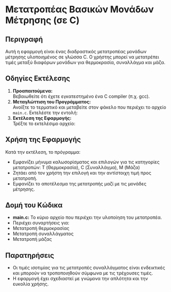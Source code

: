 # Μετατροπέας Βασικών Μονάδων Μέτρησης (σε C)

## Περιγραφή
Αυτή η εφαρμογή είναι ένας διαδραστικός μετατροπέας μονάδων μέτρησης υλοποιημένος σε γλώσσα C. Ο χρήστης μπορεί να μετατρέπει τιμές μεταξύ διαφόρων μονάδων για θερμοκρασία, συναλλάγμα και μάζα.

## Οδηγίες Εκτέλεσης
1. **Προαπαιτούμενα:**  
   Βεβαιωθείτε ότι έχετε εγκατεστημένο ένα C compiler (π.χ. gcc).
2. **Μεταγλώττιση του Προγράμματος:**  
   Ανοίξτε το τερματικό και μεταβείτε στον φάκελο που περιέχει το αρχείο `main.c`. Εκτελέστε την εντολή:
3. **Εκτέλεση της Εφαρμογής:**  
Τρέξτε το εκτελέσιμο αρχείο:

## Χρήση της Εφαρμογής
Κατά την εκτέλεση, το πρόγραμμα:
- Εμφανίζει μήνυμα καλωσορίσματος και επιλογών για τις κατηγορίες μετατροπών: T (Θερμοκρασία), C (Συναλλάγμα), M (Μάζα)
- Ζητάει από τον χρήστη την επιλογή και την αντίστοιχη τιμή προς μετατροπή.
- Εμφανίζει το αποτέλεσμα της μετατροπής μαζί με τις μονάδες μέτρησης.

## Δομή του Κώδικα
- **main.c:** Το κύριο αρχείο που περιέχει την υλοποίηση του μετατροπέα.  
- Περιέχει συναρτήσεις για:
- Μετατροπή θερμοκρασίας
- Μετατροπή συναλλάγματος
- Μετατροπή μάζας

## Παρατηρήσεις
- Οι τιμές ισοτιμίας για τις μετατροπές συναλλάγματος είναι ενδεικτικές και μπορούν να τροποποιηθούν σύμφωνα με τις τρέχουσες τιμές.
- Η εφαρμογή έχει σχεδιαστεί με γνώμονα την απλότητα και την ευκολία χρήσης.
